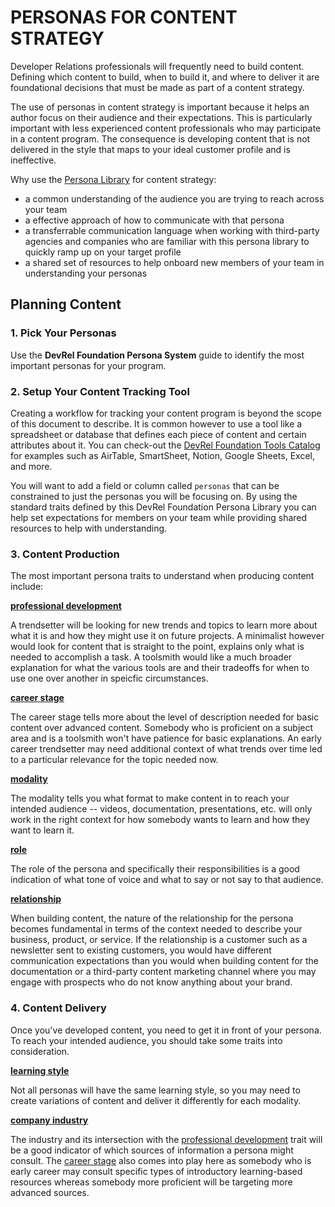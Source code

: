 
# PERSONAS FOR CONTENT STRATEGY

Developer Relations professionals will frequently need to build content. Defining which content to build, when to build it, and where to deliver it are foundational decisions that must be made as part of a content strategy.

The use of personas in content strategy is important because it helps an author focus on their audience and their expectations. This is particularly important with less experienced content professionals who may participate in a content program. The consequence is developing content that is not delivered in the style that maps to your ideal customer profile and is ineffective.

Why use the [Persona Library](https://github.com/DevRel-Foundation/persona-library) for content strategy:
- a common understanding of the audience you are trying to reach across your team
- a effective approach of how to communicate with that persona
- a transferrable communication language when working with third-party agencies and companies who are familiar with this persona library to quickly ramp up on your target profile
- a shared set of resources to help onboard new members of your team in understanding your personas

## Planning Content

### 1. Pick Your Personas

Use the **DevRel Foundation Persona System** guide to identify the most important personas for your program.

### 2. Setup Your Content Tracking Tool

Creating a workflow for tracking your content program is beyond the scope of this document to describe. It is common however to use a tool like a spreadsheet or database that defines each piece of content and certain attributes about it. You can check-out the [DevRel Foundation Tools Catalog](https://github.com/DevRel-Foundation/tools-catalog) for examples such as AirTable, SmartSheet, Notion, Google Sheets, Excel, and more.

You will want to add a field or column called `personas` that can be constrained to just the personas you will be focusing on. By using the standard traits defined by this DevRel Foundation Persona Library you can help set expectations for members on your team while providing shared resources to help with understanding.

### 3. Content Production

The most important persona traits to understand when producing content include:

**[professional development](../traits/learning-style.md)**

A trendsetter will be looking for new trends and topics to learn more about what it is and how they might use it on future projects. A minimalist however would look for content that is straight to the point, explains only what is needed to accomplish a task. A toolsmith would like a much broader explanation for what the various tools are and their tradeoffs for when to use one over another in speicfic circumstances.

**[career stage](../traits/career.md)**

The career stage tells more about the level of description needed for basic content over advanced content. Somebody who is proficient on a subject area and is a toolsmith won't have patience for basic explanations. An early career trendsetter may need additional context of what trends over time led to a particular relevance for the topic needed now.

**[modality](../traits/learning.md)**

The modality tells you what format to make content in to reach your intended audience -- videos, documentation, presentations, etc. will only work in the right context for how somebody wants to learn and how they want to learn it.

**[role](../traits/role.md)**

The role of the persona and specifically their responsibilities is a good indication of what tone of voice and what to say or not say to that audience.

**[relationship](../traits/organization.md)**

When building content, the nature of the relationship for the persona becomes fundamental in terms of the context needed to describe your business, product, or service. If the relationship is a customer such as a newsletter sent to existing customers, you would have different communication expectations than you would when building content for the documentation or a third-party content marketing channel where you may engage with prospects who do not know anything about your brand.

### 4. Content Delivery

Once you've developed content, you need to get it in front of your persona. To reach your intended audience, you should take some traits into consideration.

**[learning style](../traits/learning.md)**

Not all personas will have the same learning style, so you may need to create variations of content and deliver it differently for each modality.

**[company industry](../traits/organization.md)**

The industry and its intersection with the [professional development](../traits/learning.md) trait will be a good indicator of which sources of information a persona might consult. The [career stage](../traits/career.md) also comes into play here as somebody who is early career may consult specific types of introductory learning-based resources whereas somebody more proficient will be targeting more advanced sources.





























